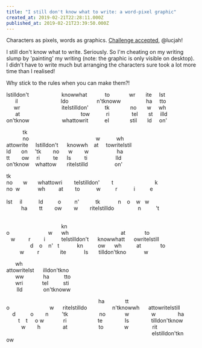 ```yaml
---
title: "I still don't know what to write: a word-pixel graphic"
created_at: 2019-02-21T22:28:11.000Z
published_at: 2019-02-21T23:39:50.000Z
---
```

Characters as pixels, words as graphics. [Challenge accepted](https://200wordsaday.com/words/a-m-i-t-o-o-t-i-r-e-d-t-o-w-r-i-t-e-99625c6dd00e1c45a), @lucjah! 

  

I still don't know what to write. Seriously. So I'm cheating on my writing slump by 'painting' my writing (note: the graphic is only visible on desktop). I didn't have to write much but arranging the characters sure took a lot more time than I realised!

  

Why stick to the rules when you can make them?!  

  

  

Istilldon't                      knowwhat            to             wr       ite     Ist       
      il                             ldo                   n'tknoww                 ha     tto  
     wr                            iteIstilldon'           tk              no       w     wh  
      at                                         tow           ri               teI       st     illd  
on'tknow                      whattowrit           eI              stil       ld     on'

  

           tk     
           no                                             w           wh     
attowrite     Istilldon't      knowwh    at     towriteIstil  
ld       on     'tk        no      w        w                   ha  
tt        ow     ri         te      Is         ti                   lld  
on'tknow    whattow       riteIstilld                  on'

  

tk  
no       w       whattowri        teIstilldon'        t                            k  
no  w            wh         at        to           w          r           i          e                                   
Ist     il           ld          o         n'           tk            n    o    w   w                                          ha        tt        ow        w        riteIstilldo                n          't                                               

  

                                     kn      
o                          w      wh                                   at             to   
   w         r         i           teIstilldon't      knowwhatt      owriteIstill                                          d    o    n'   t            kn          ow      wh          at             to  
         w         r              ite            Is       tilldon'tkno            w 

  

      wh  
attowriteIst      illdon'tkno       
      ww             ha          tto  
      wri             teI          sti  
       lld              on'tknoww

  

                                                              ha              tt  
o                           w      riteIstilldo                 n'tknowwh      attowriteIstill  
    d          o        n         'tk                     no             w               w               ha  
        t    t     o w             ri                     te               Is               tilldon'tknow  
          w        h               at                     to              w                rit  
                                                                                                  eIstilldon'tkn      ow
